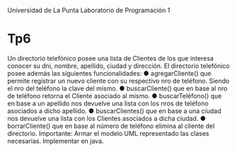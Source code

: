 Universidad de La Punta
Laboratorio de Programación 1
# Tp6

Un directorio telefónico posee una lista de Clientes de los que interesa conocer su dni,
nombre, apellido, ciudad y dirección.
El directorio telefónico posee además las siguientes funcionalidades:
● agregarCliente() que permite registrar un nuevo cliente con su respectivo nro de
teléfono. Siendo el nro del teléfono la clave del mismo.
● buscarCliente() que en base al nro de teléfono retorna el Cliente asociado al
mismo.
● buscarTeléfono() que en base a un apellido nos devuelve una lista con los nros de
teléfono asociados a dicho apellido.
● buscarClientes() que en base a una ciudad nos devuelve una lista con los Clientes
asociados a dicha ciudad.
● borrarCliente() que en base al número de teléfono elimina al cliente del directorio.
Importante: Armar el modelo UML representado las clases necesarias. Implementar en java.
